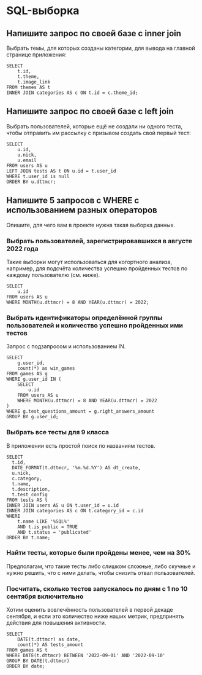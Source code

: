 # SQL-выборка

## Напишите запрос по своей базе с inner join

Выбрать темы, для которых созданы категории, для вывода на главной странице приложения:

```
SELECT
    t.id,
    t.theme,
    t.image_link
FROM themes AS t
INNER JOIN categories AS c ON t.id = c.theme_id; 
```

## Напишите запрос по своей базе с left join

Выбрать пользователей, которые ещё не создали ни одного теста, чтобы отправить им рассылку с призывом создать свой первый тест:

```
SELECT
    u.id,
    u.nick,
    u.email
FROM users AS u
LEFT JOIN tests AS t ON u.id = t.user_id
WHERE t.user_id is null
ORDER BY u.dttmcr;
```

## Напишите 5 запросов с WHERE с использованием разных операторов 

Опишите, для чего вам в проекте нужна такая выборка данных.

### Выбрать пользователей, зарегистрировавшихся в августе 2022 года

Такие выборки могут использоваться для когортного анализа, например, для подсчёта количества успешно пройденных тестов по каждому пользователю (см. ниже).

```
SELECT 
    u.id
FROM users AS u
WHERE MONTH(u.dttmcr) = 8 AND YEAR(u.dttmcr) = 2022;
```

### Выбрать идентификаторы определённой группы пользователей и количество успешно пройденных ими тестов

Запрос с подзапросом и использованием IN.

```
SELECT
    g.user_id,
    count(*) as win_games
FROM games AS g
WHERE g.user_id IN (
    SELECT 
        u.id
    FROM users AS u
    WHERE MONTH(u.dttmcr) = 8 AND YEAR(u.dttmcr) = 2022
)
WHERE g.test_questions_amount = g.right_answers_amount
GROUP BY g.user_id;
```

### Выбрать все тесты для 9 класса

В приложении есть простой поиск по названиям тестов.

```
SELECT
  t.id,
  DATE_FORMAT(t.dttmcr, '%m.%d.%Y') AS dt_create,
  u.nick,
  c.category,
  t.name,
  t.description,
  t.test_config
FROM tests AS t
INNER JOIN users AS u ON t.user_id = u.id
INNER JOIN categories AS c ON t.category_id = c.id
WHERE 
    t.name LIKE '%SQL%'
    AND t.is_public = TRUE
    AND t.status = 'publicated'
ORDER BY t.name;
```

### Найти тесты, которые были пройдены менее, чем на 30%

Предполагам, что такие тесты либо слишком сложные, либо скучные и нужно решить, что с ними делать, чтобы снизить отвал пользователей.



### Посчитать, сколько тестов запускалось по дням с 1 по 10 сентября включительно

Хотим оценить вовлечённость пользователей в первой декаде сентября, и если это количество ниже наших метрик, предпринять действия для повышения активности.

```
SELECT 
    DATE(t.dttmcr) as date,
    count(*) AS tests_amount
FROM games AS t
WHERE DATE(t.dttmcr) BETWEEN '2022-09-01' AND '2022-09-10'
GROUP BY DATE(t.dttmcr)
ORDER BY date;
```
